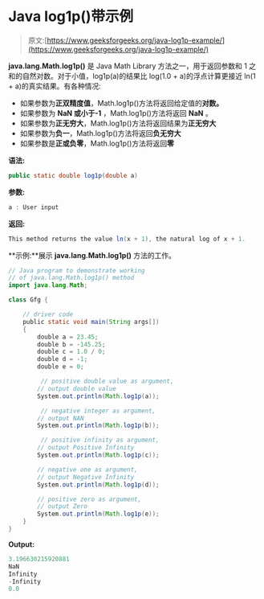 # Java log1p()带示例

> 原文:[https://www.geeksforgeeks.org/java-log1p-example/](https://www.geeksforgeeks.org/java-log1p-example/)

**java.lang.Math.log1p()** 是 Java Math Library 方法之一，用于返回参数和 1 之和的自然对数。对于小值，log1p(a)的结果比 log(1.0 + a)的浮点计算更接近 ln(1 + a)的真实结果。有各种情况:

*   如果参数为**正双精度值**，Math.log1p()方法将返回给定值的**对数。**
*   如果参数为 **NaN 或小于-1** ，Math.log1p()方法将返回 **NaN** 。
*   如果参数为**正无穷大**，Math.log1p()方法将返回结果为**正无穷大**
*   如果参数为**负一**，Math.log1p()方法将返回**负无穷大**
*   如果参数是**正或负零**，Math.log1p()方法将返回**零**

**语法:**

```java
public static double log1p(double a)
```

**参数:**

```java
a : User input
```

**返回:**

```java
This method returns the value ln(x + 1), the natural log of x + 1.
```

**示例:**展示 **java.lang.Math.log1p()** 方法的工作。

```java
// Java program to demonstrate working
// of java.lang.Math.log1p() method
import java.lang.Math;

class Gfg {

    // driver code
    public static void main(String args[])
    {
        double a = 23.45;
        double b = -145.25;
        double c = 1.0 / 0;
        double d = -1;
        double e = 0;

         // positive double value as argument,
        // output double value
        System.out.println(Math.log1p(a));

         // negative integer as argument,
        // output NAN
        System.out.println(Math.log1p(b));

         // positive infinity as argument,
        // output Positive Infinity
        System.out.println(Math.log1p(c));

        // negative one as argument,
        // output Negative Infinity
        System.out.println(Math.log1p(d));

        // positive zero as argument,
        // output Zero
        System.out.println(Math.log1p(e));
    }
}
```

**Output:**

```java
3.196630215920881
NaN
Infinity
-Infinity
0.0

```